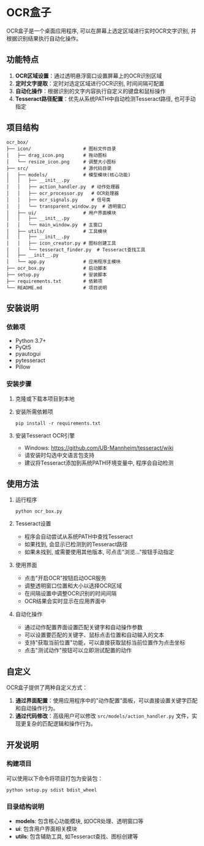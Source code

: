 # OCR盒子

OCR盒子是一个桌面应用程序, 可以在屏幕上选定区域进行实时OCR文字识别, 并根据识别结果执行自动化操作。

## 功能特点

1. **OCR区域设置**：通过透明悬浮窗口设置屏幕上的OCR识别区域
2. **定时文字提取**：定时对选定区域进行OCR识别, 时间间隔可配置
3. **自动化操作**：根据识别的文字内容执行自定义的键盘和鼠标操作
4. **Tesseract路径配置**：优先从系统PATH中自动检测Tesseract路径, 也可手动指定

## 项目结构

```
ocr_box/
├── icon/                   # 图标文件目录
│   ├── drag_icon.png       # 拖动图标
│   └── resize_icon.png     # 调整大小图标
├── src/                    # 源代码目录
│   ├── models/             # 模型模块(核心功能)
│   │   ├── __init__.py
│   │   ├── action_handler.py  # 动作处理器
│   │   ├── ocr_processor.py   # OCR处理器
│   │   ├── ocr_signals.py     # 信号类
│   │   └── transparent_window.py  # 透明窗口
│   ├── ui/                 # 用户界面模块
│   │   ├── __init__.py
│   │   └── main_window.py  # 主窗口
│   ├── utils/              # 工具模块
│   │   ├── __init__.py
│   │   ├── icon_creator.py # 图标创建工具
│   │   └── tesseract_finder.py  # Tesseract查找工具
│   ├── __init__.py
│   └── app.py              # 应用程序主模块
├── ocr_box.py              # 启动脚本
├── setup.py                # 安装脚本
├── requirements.txt        # 依赖项
└── README.md               # 项目说明
```

## 安装说明

### 依赖项

- Python 3.7+
- PyQt5
- pyautogui
- pytesseract
- Pillow

### 安装步骤

1. 克隆或下载本项目到本地

2. 安装所需依赖项
   ```
   pip install -r requirements.txt
   ```

3. 安装Tesseract OCR引擎
   - Windows: https://github.com/UB-Mannheim/tesseract/wiki
   - 请安装时勾选中文语言包支持
   - 建议将Tesseract添加到系统PATH环境变量中, 程序会自动检测

## 使用方法

1. 运行程序
   ```
   python ocr_box.py
   ```

2. Tesseract设置
   - 程序会自动尝试从系统PATH中查找Tesseract
   - 如果找到, 会显示已检测到的Tesseract路径
   - 如果未找到, 或需要使用其他版本, 可点击"浏览..."按钮手动指定

3. 使用界面
   - 点击"开启OCR"按钮启动OCR服务
   - 调整透明窗口位置和大小以选择OCR区域
   - 在间隔设置中调整OCR识别的时间间隔
   - OCR结果会实时显示在应用界面中

4. 自动化操作
   - 通过动作配置界面设置匹配关键字和自动操作参数
   - 可以设置要匹配的关键字、鼠标点击位置和自动输入的文本
   - 支持"获取当前位置"功能，可以直接获取鼠标当前位置作为点击坐标
   - 点击"测试动作"按钮可以立即测试配置的动作

## 自定义

OCR盒子提供了两种自定义方式：

1. **通过界面配置**：使用应用程序中的"动作配置"面板，可以直接设置关键字匹配和自动操作行为。
2. **通过代码修改**：高级用户可以修改 `src/models/action_handler.py` 文件，实现更复杂的匹配逻辑和操作行为。

## 开发说明

### 构建项目

可以使用以下命令将项目打包为安装包：

```
python setup.py sdist bdist_wheel
```

### 目录结构说明

- **models**: 包含核心功能模块, 如OCR处理、透明窗口等
- **ui**: 包含用户界面相关模块
- **utils**: 包含辅助工具, 如Tesseract查找、图标创建等